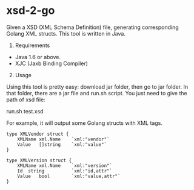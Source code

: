 xsd-2-go
========

Given a XSD (XML Schema Definition) file, generating corresponding Golang XML structs. 
This tool is written in Java.

1. Requirements

- Java 1.6 or above.
- XJC (Jaxb Binding Compiler) 

2. Usage

Using this tool is pretty easy: download jar folder, then go to jar folder.
In that folder, there are a jar file and run.sh script. You just need to give 
the path of xsd file:

run.sh test.xsd 

For example, it will output some Golang structs with XML tags.
```
type XMLVendor struct {
	XMLName xml.Name 	`xml:"vendor"`
	Value	[]string	`xml:"value"`
}

type XMLVersion struct {
	XMLName xml.Name 	`xml:"version"`
	Id	string			`xml:"id,attr"`
	Value	bool		`xml:"value,attr"`
}
```


